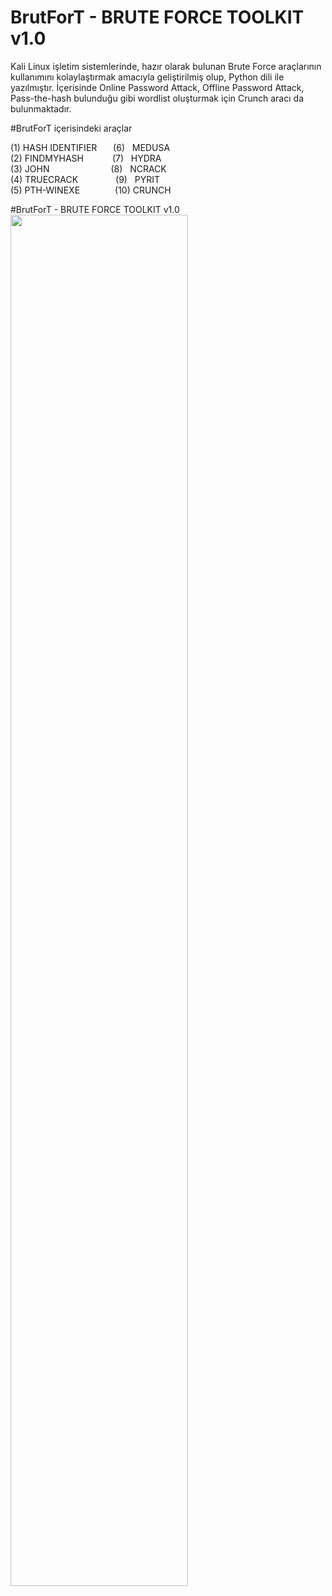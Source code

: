 # BrutForT - BRUTE FORCE TOOLKIT v1.0

Kali Linux işletim sistemlerinde, hazır olarak bulunan Brute Force araçlarının kullanımını kolaylaştırmak
amacıyla geliştirilmiş olup, Python dili ile yazılmıştır. İçerisinde Online Password Attack, Offline 
Password Attack, Pass-the-hash bulunduğu gibi wordlist oluşturmak için Crunch aracı da bulunmaktadır.

#BrutForT içerisindeki araçlar

(1) HASH IDENTIFIER&emsp;&nbsp;&nbsp;&nbsp;(6)&nbsp;&nbsp;&nbsp;MEDUSA<br>
(2) FINDMYHASH&emsp;&emsp;&emsp;&nbsp;(7)&nbsp;&nbsp; HYDRA<br>
(3) JOHN&emsp;&emsp;&emsp;&emsp;&emsp;&emsp;&emsp;(8)&nbsp;&nbsp; NCRACK	<br>
(4) TRUECRACK&emsp;&emsp;&emsp;&emsp;&nbsp;(9)&nbsp;&nbsp; PYRIT<br>
(5) PTH-WINEXE&emsp;&emsp;&emsp;&emsp;(10) CRUNCH

#BrutForT - BRUTE FORCE TOOLKIT v1.0
<img src="http://www.tolgaakkapulu.com/images/brutfort.png" width="75%">

